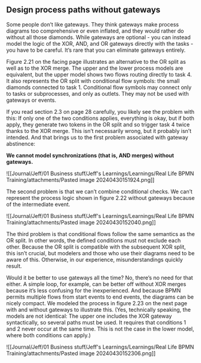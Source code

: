 ## Design process paths without gateways

Some people don’t like gateways. They think gateways make process diagrams too comprehensive or even inflated, and they would rather do without all those diamonds. While gateways are optional - you can instead model the logic of the XOR, AND, and OR gateways directly with the tasks - you have to be careful. It’s rare that you can eliminate gateways entirely.

Figure 2.21 on the facing page illustrates an alternative to the OR split as well as to the XOR merge. The upper and the lower process models are equivalent, but the upper model shows two flows routing directly to task 4. It also represents the OR split with conditional flow symbols: the small diamonds connected to task 1. Conditional flow symbols may connect only to tasks or subprocesses, and only as outlets. They may not be used with gateways or events.

If you read section 2.3 on page 28 carefully, you likely see the problem with this: If only one of the two conditions applies, everything is okay, but if both apply, they generate two tokens in the OR split and so trigger task 4 twice thanks to the XOR merge. This isn’t necessarily wrong, but it probably isn’t intended. And that brings us to the first problem associated with gateway abstinence:

**We cannot model synchronizations (that is, AND merges) without gateways.**

![[Journal/Jeff/01 Business stuff/Jeff's Learnings/Learnings/Real Life BPMN Training/attachments/Pasted image 20240430151924.png]]

The second problem is that we can’t combine conditional checks. We can’t represent the process logic shown in figure 2.22 without gateways because of the intermediate event.

![[Journal/Jeff/01 Business stuff/Jeff's Learnings/Learnings/Real Life BPMN Training/attachments/Pasted image 20240430152040.png]]

The third problem is that conditional flows follow the same semantics as the OR split. In other words, the defined conditions must not exclude each other. Because the OR split is compatible with the subsequent XOR split, this isn’t crucial, but modelers and those who use their diagrams need to be aware of this. Otherwise, in our experience, misunderstandings quickly result.

Would it be better to use gateways all the time? No, there’s no need for that either. A simple loop, for example, can be better off without XOR merges because it’s less confusing for the inexperienced. And because BPMN permits multiple flows from start events to end events, the diagrams can be nicely compact. We modeled the process in figure 2.23 on the next page with and without gateways to illustrate this. (Yes, technically speaking, the models are not identical: The upper one includes the XOR gateway syntactically, so several paths must be used. It requires that conditions 1 and 2 never occur at the same time. This is not the case in the lower model, where both conditions can apply.)

![[Journal/Jeff/01 Business stuff/Jeff's Learnings/Learnings/Real Life BPMN Training/attachments/Pasted image 20240430152306.png]]
